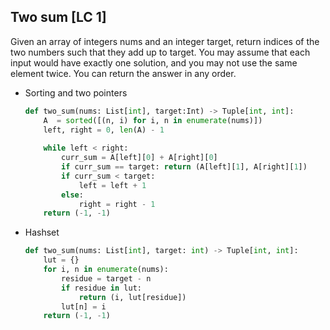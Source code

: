 ## Two sum [LC 1]
Given an array of integers nums and an integer target, return indices of the two numbers such that they add up to target.
You may assume that each input would have exactly one solution, and you may not use the same element twice.
You can return the answer in any order.

- Sorting and two pointers
    ```python
    def two_sum(nums: List[int], target:Int) -> Tuple[int, int]:
        A  = sorted([(n, i) for i, n in enumerate(nums)])
        left, right = 0, len(A) - 1
        
        while left < right:
            curr_sum = A[left][0] + A[right][0]
            if curr_sum == target: return (A[left][1], A[right][1])
            if curr_sum < target:
                left = left + 1
            else:
                right = right - 1
        return (-1, -1)

    ```
- Hashset
    ```python
    def two_sum(nums: List[int], target: int) -> Tuple[int, int]:
        lut = {}
        for i, n in enumerate(nums):
            residue = target - n
            if residue in lut:
                return (i, lut[residue])
            lut[n] = i
        return (-1, -1)
    ```

